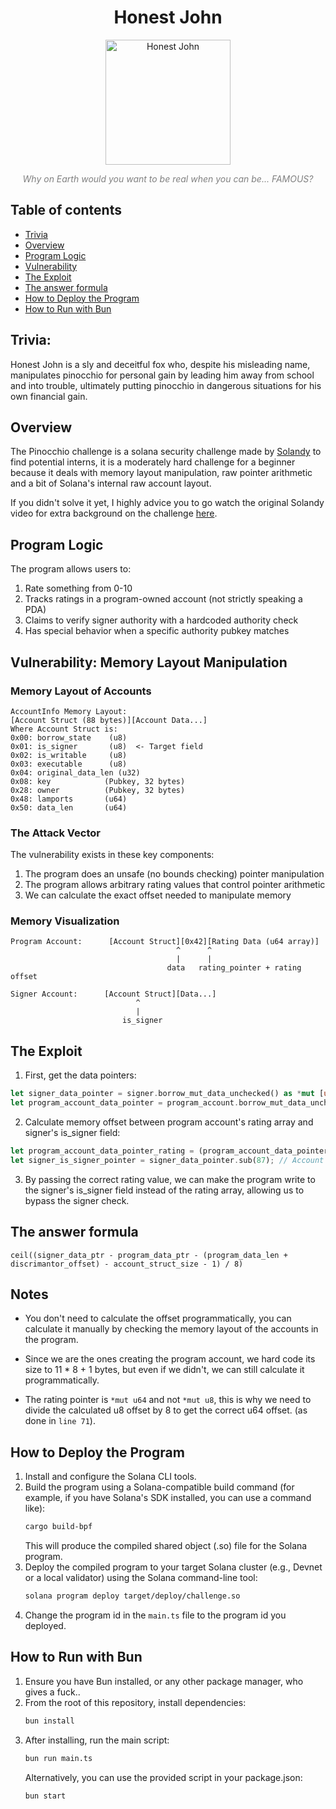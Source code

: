 <h1 align="center">
  Honest John
</h1>

<p align="center">
  <img src="https://www.cornel1801.com/disney/Pinocchio-1940/Honest_John.jpg" alt="Honest John" width="200">
</p>

<p align="center">
  <i><span style="color: gray">Why on Earth would you want to be real when you can be... FAMOUS?</span></i>
</p>

## Table of contents

- [Trivia](#trivia)
- [Overview](#overview)
- [Program Logic](#program-logic)
- [Vulnerability](#vulnerability)
- [The Exploit](#the-exploit)
- [The answer formula](#the-answer-formula)
- [How to Deploy the Program](#how-to-deploy-the-program)
- [How to Run with Bun](#how-to-run-with-bun)

## Trivia:
Honest John is a sly and deceitful fox who, despite his misleading name, manipulates pinocchio for personal gain by leading him away from school and into trouble, ultimately putting pinocchio in dangerous situations for his own financial gain.

## Overview
The Pinocchio challenge is a solana security challenge made by [Solandy](https://www.youtube.com/@Solandy) to find potential interns, it is a moderately hard challenge for a beginner because it deals with memory layout manipulation, raw pointer arithmetic and a bit of Solana's internal raw account layout.

If you didn't solve it yet, I highly advice you to go watch the original Solandy video for extra background on the challenge [here](https://www.youtube.com/watch?v=QrIhST0s6qg).

## Program Logic
The program allows users to:
1. Rate something from 0-10
2. Tracks ratings in a program-owned account (not strictly speaking a PDA)
3. Claims to verify signer authority with a hardcoded authority check
4. Has special behavior when a specific authority pubkey matches

## Vulnerability: Memory Layout Manipulation

### Memory Layout of Accounts
```
AccountInfo Memory Layout:
[Account Struct (88 bytes)][Account Data...]
Where Account Struct is:
0x00: borrow_state    (u8)
0x01: is_signer       (u8)  <- Target field
0x02: is_writable     (u8)
0x03: executable      (u8)
0x04: original_data_len (u32)
0x08: key            (Pubkey, 32 bytes)
0x28: owner          (Pubkey, 32 bytes)
0x48: lamports       (u64)
0x50: data_len       (u64)
```

### The Attack Vector

The vulnerability exists in these key components:

1. The program does an unsafe (no bounds checking) pointer manipulation
2. The program allows arbitrary rating values that control pointer arithmetic
3. We can calculate the exact offset needed to manipulate memory

### Memory Visualization
```
Program Account:      [Account Struct][0x42][Rating Data (u64 array)]
                                     ^      ^
                                     |      |
                                   data   rating_pointer + rating offset

Signer Account:      [Account Struct][Data...]
                            ^
                            |
                         is_signer
```

## The Exploit

1. First, get the data pointers:
```rust
let signer_data_pointer = signer.borrow_mut_data_unchecked() as *mut [u8] as *mut u8;
let program_account_data_pointer = program_account.borrow_mut_data_unchecked() as *mut [u8] as *mut u8;
```

2. Calculate memory offset between program account's rating array and signer's is_signer field:
```rust
let program_account_data_pointer_rating = (program_account_data_pointer as *mut u64).add(1);
let signer_is_signer_pointer = signer_data_pointer.sub(87); // Account size - 1 to reach is_signer
```

3. By passing the correct rating value, we can make the program write to the signer's is_signer field instead of the rating array, allowing us to bypass the signer check.

## The answer formula

```
ceil((signer_data_ptr - program_data_ptr - (program_data_len + discrimantor_offset) - account_struct_size - 1) / 8)
```

## Notes

* You don't need to calculate the offset programmatically, you can calculate it manually by checking the memory layout of the accounts in the program.

* Since we are the ones creating the program account, we hard code its size to 11 * 8 + 1 bytes, but even if we didn't, we can still calculate it programmatically.

* The rating pointer is `*mut u64` and not `*mut u8`, this is why we need to divide the calculated u8 offset by 8 to get the correct u64 offset. (as done in `line 71`).


## How to Deploy the Program

1. Install and configure the Solana CLI tools.
3. Build the program using a Solana-compatible build command (for example, if you have Solana's SDK installed, you can use a command like):
   ```bash
   cargo build-bpf
   ```
   This will produce the compiled shared object (.so) file for the Solana program.  
4. Deploy the compiled program to your target Solana cluster (e.g., Devnet or a local validator) using the Solana command-line tool:
   ```bash
   solana program deploy target/deploy/challenge.so
   ```
5. Change the program id in the `main.ts` file to the program id you deployed.

## How to Run with Bun

1. Ensure you have Bun installed, or any other package manager, who gives a fuck..
2. From the root of this repository, install dependencies:
   ```bash
   bun install
   ```
3. After installing, run the main script:
   ```bash
   bun run main.ts
   ```
   Alternatively, you can use the provided script in your package.json:
   ```bash
   bun start
   ```
